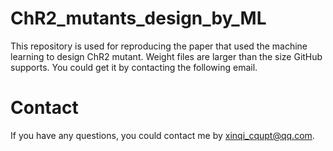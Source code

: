 # ChR2_mutants_design_by_ML
This repository is used for reproducing the paper that used the machine learning to design ChR2 mutant.
Weight files are larger than the size GitHub supports. You could get it by contacting the following email.
# Contact
If you have any questions, you could contact me by xinqi_cqupt@qq.com.
